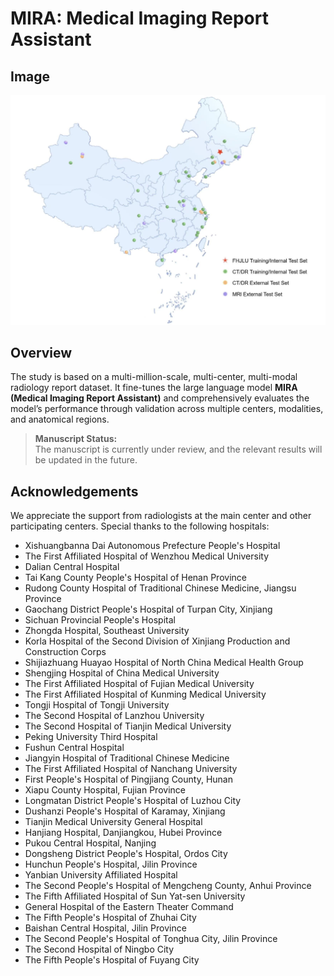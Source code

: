 # MIRA: Medical Imaging Report Assistant

## Image
![Multi-center distribution map](Image/Multi_Centers.jpg)


## Overview
The study is based on a multi-million-scale, multi-center, multi-modal radiology report dataset. It fine-tunes the large language model **MIRA (Medical Imaging Report Assistant)** and comprehensively evaluates the model’s performance through validation across multiple centers, modalities, and anatomical regions.

> **Manuscript Status:**  
> The manuscript is currently under review, and the relevant results will be updated in the future.

## Acknowledgements
We appreciate the support from radiologists at the main center and other participating centers. Special thanks to the following hospitals:

- Xishuangbanna Dai Autonomous Prefecture People's Hospital
- The First Affiliated Hospital of Wenzhou Medical University
- Dalian Central Hospital
- Tai Kang County People's Hospital of Henan Province
- Rudong County Hospital of Traditional Chinese Medicine, Jiangsu Province
- Gaochang District People's Hospital of Turpan City, Xinjiang
- Sichuan Provincial People's Hospital
- Zhongda Hospital, Southeast University
- Korla Hospital of the Second Division of Xinjiang Production and Construction Corps
- Shijiazhuang Huayao Hospital of North China Medical Health Group
- Shengjing Hospital of China Medical University
- The First Affiliated Hospital of Fujian Medical University
- The First Affiliated Hospital of Kunming Medical University
- Tongji Hospital of Tongji University
- The Second Hospital of Lanzhou University
- The Second Hospital of Tianjin Medical University
- Peking University Third Hospital
- Fushun Central Hospital
- Jiangyin Hospital of Traditional Chinese Medicine
- The First Affiliated Hospital of Nanchang University
- First People's Hospital of Pingjiang County, Hunan
- Xiapu County Hospital, Fujian Province
- Longmatan District People's Hospital of Luzhou City
- Dushanzi People's Hospital of Karamay, Xinjiang
- Tianjin Medical University General Hospital
- Hanjiang Hospital, Danjiangkou, Hubei Province
- Pukou Central Hospital, Nanjing
- Dongsheng District People's Hospital, Ordos City
- Hunchun People's Hospital, Jilin Province
- Yanbian University Affiliated Hospital
- The Second People's Hospital of Mengcheng County, Anhui Province
- The Fifth Affiliated Hospital of Sun Yat-sen University
- General Hospital of the Eastern Theater Command
- The Fifth People's Hospital of Zhuhai City
- Baishan Central Hospital, Jilin Province
- The Second People's Hospital of Tonghua City, Jilin Province
- The Second Hospital of Ningbo City
- The Fifth People's Hospital of Fuyang City

